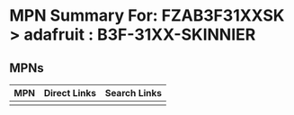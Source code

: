 



# MPN Summary For: FZAB3F31XXSK > adafruit : B3F-31XX-SKINNIER

## MPNs
  

|MPN|Direct Links|Search Links|
| :--- | :--- | :--- |
||||
